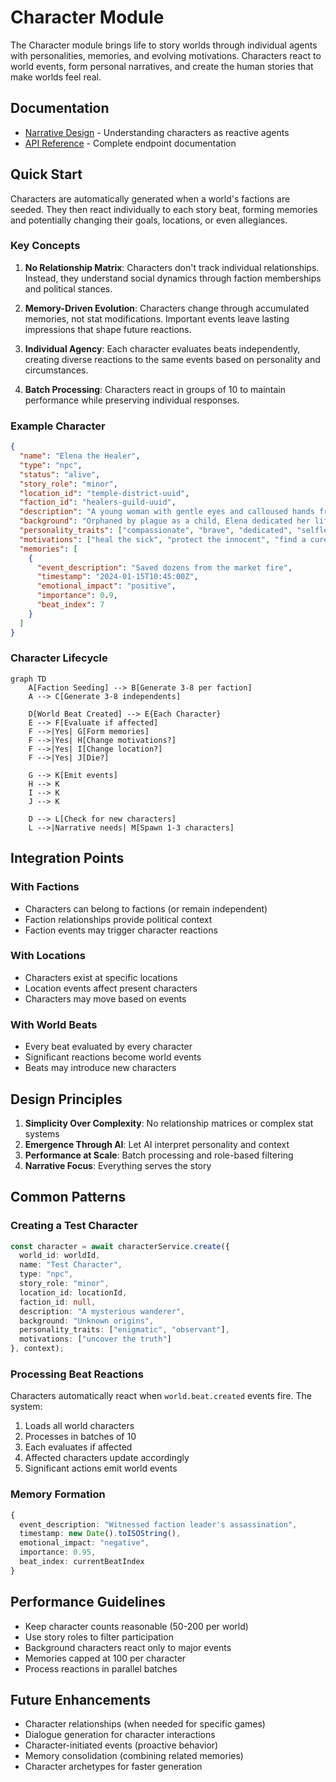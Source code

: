# Character Module

The Character module brings life to story worlds through individual agents with personalities, memories, and evolving motivations. Characters react to world events, form personal narratives, and create the human stories that make worlds feel real.

## Documentation

- [Narrative Design](./narrative-design.md) - Understanding characters as reactive agents
- [API Reference](./api-reference.md) - Complete endpoint documentation

## Quick Start

Characters are automatically generated when a world's factions are seeded. They then react individually to each story beat, forming memories and potentially changing their goals, locations, or even allegiances.

### Key Concepts

1. **No Relationship Matrix**: Characters don't track individual relationships. Instead, they understand social dynamics through faction memberships and political stances.

2. **Memory-Driven Evolution**: Characters change through accumulated memories, not stat modifications. Important events leave lasting impressions that shape future reactions.

3. **Individual Agency**: Each character evaluates beats independently, creating diverse reactions to the same events based on personality and circumstances.

4. **Batch Processing**: Characters react in groups of 10 to maintain performance while preserving individual responses.

### Example Character

```json
{
  "name": "Elena the Healer",
  "type": "npc",
  "status": "alive",
  "story_role": "minor",
  "location_id": "temple-district-uuid",
  "faction_id": "healers-guild-uuid",
  "description": "A young woman with gentle eyes and calloused hands from years of healing work",
  "background": "Orphaned by plague as a child, Elena dedicated her life to preventing others from suffering the same loss",
  "personality_traits": ["compassionate", "brave", "dedicated", "selfless"],
  "motivations": ["heal the sick", "protect the innocent", "find a cure for the plague"],
  "memories": [
    {
      "event_description": "Saved dozens from the market fire",
      "timestamp": "2024-01-15T10:45:00Z",
      "emotional_impact": "positive",
      "importance": 0.9,
      "beat_index": 7
    }
  ]
}
```

### Character Lifecycle

```mermaid
graph TD
    A[Faction Seeding] --> B[Generate 3-8 per faction]
    A --> C[Generate 3-8 independents]
    
    D[World Beat Created] --> E{Each Character}
    E --> F[Evaluate if affected]
    F -->|Yes| G[Form memories]
    F -->|Yes| H[Change motivations?]
    F -->|Yes| I[Change location?]
    F -->|Yes| J[Die?]
    
    G --> K[Emit events]
    H --> K
    I --> K
    J --> K
    
    D --> L[Check for new characters]
    L -->|Narrative needs| M[Spawn 1-3 characters]
```

## Integration Points

### With Factions
- Characters can belong to factions (or remain independent)
- Faction relationships provide political context
- Faction events may trigger character reactions

### With Locations
- Characters exist at specific locations
- Location events affect present characters
- Characters may move based on events

### With World Beats
- Every beat evaluated by every character
- Significant reactions become world events
- Beats may introduce new characters

## Design Principles

1. **Simplicity Over Complexity**: No relationship matrices or complex stat systems
2. **Emergence Through AI**: Let AI interpret personality and context
3. **Performance at Scale**: Batch processing and role-based filtering
4. **Narrative Focus**: Everything serves the story

## Common Patterns

### Creating a Test Character
```typescript
const character = await characterService.create({
  world_id: worldId,
  name: "Test Character",
  type: "npc",
  story_role: "minor",
  location_id: locationId,
  faction_id: null,
  description: "A mysterious wanderer",
  background: "Unknown origins",
  personality_traits: ["enigmatic", "observant"],
  motivations: ["uncover the truth"]
}, context);
```

### Processing Beat Reactions
Characters automatically react when `world.beat.created` events fire. The system:
1. Loads all world characters
2. Processes in batches of 10
3. Each evaluates if affected
4. Affected characters update accordingly
5. Significant actions emit world events

### Memory Formation
```typescript
{
  event_description: "Witnessed faction leader's assassination",
  timestamp: new Date().toISOString(),
  emotional_impact: "negative",
  importance: 0.95,
  beat_index: currentBeatIndex
}
```

## Performance Guidelines

- Keep character counts reasonable (50-200 per world)
- Use story roles to filter participation
- Background characters react only to major events
- Memories capped at 100 per character
- Process reactions in parallel batches

## Future Enhancements

- Character relationships (when needed for specific games)
- Dialogue generation for character interactions
- Character-initiated events (proactive behavior)
- Memory consolidation (combining related memories)
- Character archetypes for faster generation